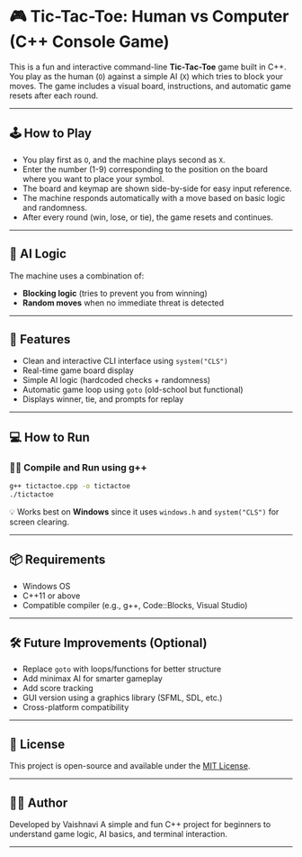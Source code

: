 # 🎮 Tic-Tac-Toe: Human vs Computer (C++ Console Game)

This is a fun and interactive command-line **Tic-Tac-Toe** game built in C++. You play as the human (`O`) against a simple AI (`X`) which tries to block your moves. The game includes a visual board, instructions, and automatic game resets after each round.

---

## 🕹️ How to Play

- You play first as `O`, and the machine plays second as `X`.
- Enter the number (1-9) corresponding to the position on the board where you want to place your symbol.
- The board and keymap are shown side-by-side for easy input reference.
- The machine responds automatically with a move based on basic logic and randomness.
- After every round (win, lose, or tie), the game resets and continues.

---

## 🧠 AI Logic

The machine uses a combination of:
- **Blocking logic** (tries to prevent you from winning)
- **Random moves** when no immediate threat is detected

---

## 🎯 Features

- Clean and interactive CLI interface using `system("CLS")`
- Real-time game board display
- Simple AI logic (hardcoded checks + randomness)
- Automatic game loop using `goto` (old-school but functional)
- Displays winner, tie, and prompts for replay

---

## 💻 How to Run

### 🧑‍💻 Compile and Run using g++

```bash
g++ tictactoe.cpp -o tictactoe
./tictactoe
```

💡 Works best on **Windows** since it uses `windows.h` and `system("CLS")` for screen clearing.

---

## 📦 Requirements

- Windows OS
- C++11 or above
- Compatible compiler (e.g., g++, Code::Blocks, Visual Studio)

---

## 🛠️ Future Improvements (Optional)

- Replace `goto` with loops/functions for better structure
- Add minimax AI for smarter gameplay
- Add score tracking
- GUI version using a graphics library (SFML, SDL, etc.)
- Cross-platform compatibility

---

## 📄 License

This project is open-source and available under the [MIT License](LICENSE).

---

## 👨‍💻 Author

Developed by Vaishnavi
A simple and fun C++ project for beginners to understand game logic, AI basics, and terminal interaction.

---
